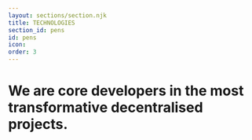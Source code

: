 ```yaml
---
layout: sections/section.njk
title: TECHNOLOGIES
section_id: pens
id: pens
icon: 
order: 3
---
```


# We are core developers in the most transformative decentralised projects.
